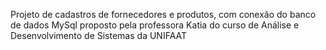 Projeto de cadastros de fornecedores e produtos, com conexão do banco de dados MySql proposto pela professora Katia do curso de Análise e Desenvolvimento de Sistemas da UNIFAAT
